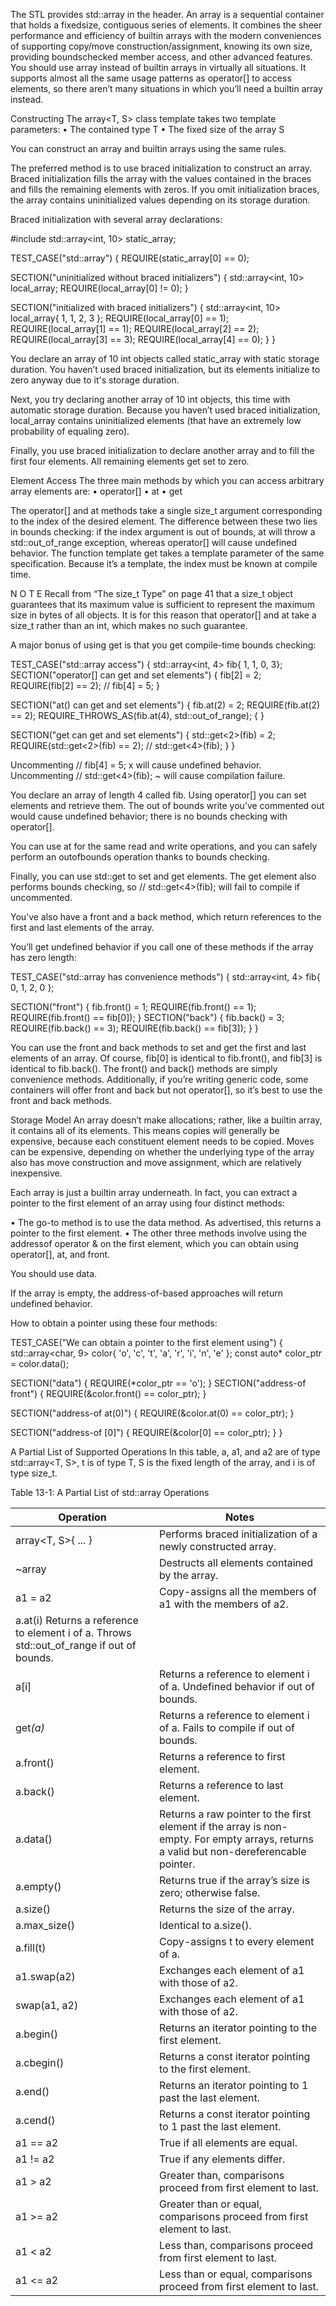 The STL provides std::array in the <array> header. An array is a sequential
container that holds a fixed­size, contiguous series of elements. It combines
the sheer performance and efficiency of built­in arrays with the modern
conveniences of supporting copy/move construction/assignment, knowing
its own size, providing bounds­checked member access, and other advanced
features.
You should use array instead of built­in arrays in virtually all situations.
It supports almost all the same usage patterns as operator[] to access elements, so there aren’t many situations in which you’ll need a built­in array
instead.






Constructing
The array<T, S> class template takes two template parameters:
•	 The contained type T
•	 The fixed size of the array S

You can construct an array and built­in arrays using the same rules.

The preferred method is to use braced initialization to construct an array. Braced initialization fills the array with the values contained in the braces and fills the remaining elements with zeros. If you omit initialization braces, the array contains uninitialized values depending on its storage duration.


Braced initialization with several array declarations:

#include <array>
std::array<int, 10> static_array;

TEST_CASE("std::array") {
  REQUIRE(static_array[0] == 0);

  SECTION("uninitialized without braced initializers") {
    std::array<int, 10> local_array;
    REQUIRE(local_array[0] != 0);
  }

  SECTION("initialized with braced initializers") {
    std::array<int, 10> local_array{ 1, 1, 2, 3 };
    REQUIRE(local_array[0] == 1);
    REQUIRE(local_array[1] == 1);
    REQUIRE(local_array[2] == 2);
    REQUIRE(local_array[3] == 3);
    REQUIRE(local_array[4] == 0);
  }
}

You declare an array of 10 int objects called static_array with static
storage duration. You haven’t used braced initialization, but its elements initialize to zero anyway due to it's storage duration.

Next, you try declaring another array of 10 int objects, this time with
automatic storage duration. Because you haven’t used braced initialization, local_array contains uninitialized elements (that have an extremely
low probability of equaling zero).

Finally, you use braced initialization to declare another array and to fill
the first four elements. All remaining elements get set to zero.

Element Access
The three main methods by which you can access arbitrary array elements are:
•	 operator[]
•	 at
•	 get

The operator[] and at methods take a single size_t argument corresponding to the index of the desired element. The difference between these two lies in bounds checking: if the index argument is out of bounds, at will
throw a std::out_of_range exception, whereas operator[] will cause undefined
behavior. The function template get takes a template parameter of the
same specification. Because it’s a template, the index must be known at
compile time.

N O T E
Recall from “The size_t Type” on page 41 that a size_t object guarantees that its maximum value is sufficient to represent the maximum size in bytes of all objects. It is for this reason that operator[] and at take a size_t rather than an int, which makes no such guarantee.


A major bonus of using get is that you get compile-­time bounds checking:

TEST_CASE("std::array access") {
  std::array<int, 4> fib{ 1, 1, 0, 3};
  SECTION("operator[] can get and set elements") {
    fib[2] = 2;
    REQUIRE(fib[2] == 2);
    // fib[4] = 5;
  }

  SECTION("at() can get and set elements") {
    fib.at(2) = 2;
    REQUIRE(fib.at(2) == 2);
    REQUIRE_THROWS_AS(fib.at(4), std::out_of_range); {
  }

  SECTION("get can get and set elements") {
    std::get<2>(fib) = 2;
    REQUIRE(std::get<2>(fib) == 2);
    // std::get<4>(fib);
  }
}

Uncommenting // fib[4] = 5; x will cause undefined behavior.
Uncommenting // std::get<4>(fib); ~ will cause compilation failure.

You declare an array of length 4 called fib. Using operator[] you can set elements and retrieve them. The out of bounds write you’ve commented out would cause undefined behavior; there is no bounds checking with operator[].

You can use at for the same read and write operations, and you can safely perform an out­of­bounds operation thanks to bounds checking.

Finally, you can use std::get to set and get elements. The get element also performs bounds checking, so // std::get<4>(fib); will fail to compile if uncommented.


You’ve also have a front and a back method, which return references to the first and last elements of the array.

You’ll get undefined behavior if you call one of these methods if the array has zero length:

TEST_CASE("std::array has convenience methods") {
  std::array<int, 4> fib{ 0, 1, 2, 0 };

  SECTION("front") {
    fib.front() = 1;
    REQUIRE(fib.front() == 1);
    REQUIRE(fib.front() == fib[0]);
  }
  SECTION("back") {
    fib.back() = 3;
    REQUIRE(fib.back() == 3);
    REQUIRE(fib.back() == fib[3]);
  }
}

You can use the front and back methods to set and get the first and last elements of an array. Of course, fib[0] is identical to
fib.front(), and fib[3] is identical to fib.back().
The front() and back() methods are simply convenience methods. Additionally, if you’re writing generic code, some containers will offer front and back but not
operator[], so it’s best to use the front and back methods.


Storage Model
An array doesn’t make allocations; rather, like a built­in array, it contains all of its elements. This means copies will generally be expensive, because each
constituent element needs to be copied. Moves can be expensive, depending on whether the underlying type of the array also has move construction and move assignment, which are relatively inexpensive.

Each array is just a built­in array underneath. In fact, you can extract a
pointer to the first element of an array using four distinct methods:

•	 The go-­to method is to use the data method. As advertised, this returns
a pointer to the first element.
•	 The other three methods involve using the address­of operator & on the first element, which you can obtain using operator[], at, and front.

You should use data.

If the array is empty, the address­-of-­based approaches will return undefined behavior.

How to obtain a pointer using these four methods:

TEST_CASE("We can obtain a pointer to the first element using") {
  std::array<char, 9> color{ 'o', 'c', 't', 'a', 'r', 'i', 'n', 'e' };
  const auto* color_ptr = color.data();

  SECTION("data") {
    REQUIRE(*color_ptr == 'o');
  }
  SECTION("address-of front") {
    REQUIRE(&color.front() == color_ptr);
  }

  SECTION("address-of at(0)") {
    REQUIRE(&color.at(0) == color_ptr);
  }

  SECTION("address-of [0]") {
    REQUIRE(&color[0] == color_ptr);
  }
}





A Partial List of Supported Operations
In this table, a, a1, and a2 are of type std::array<T, S>, t is of type T, S is the fixed length of the array, and i is of type size_t.

Table 13-1: A Partial List of std::array Operations

| Operation | Notes |
|-----------|-------|
| array<T, S>{ ... } | Performs braced initialization of a newly constructed array. |
| ~array | Destructs all elements contained by the array. |
| a1 = a2 | Copy-assigns all the members of a1 with the members of a2. |
| a.at(i)  Returns a reference to element i of a. Throws std::out_of_range if out of bounds. |
| a[i] | Returns a reference to element i of a. Undefined behavior if out of bounds. |
| get<i>(a) | Returns a reference to element i of a. Fails to compile if out of bounds. |
| a.front() | Returns a reference to first element. |
| a.back() | Returns a reference to last element. |
| a.data() | Returns a raw pointer to the first element if the array is non-empty. For empty arrays, returns a valid but non-dereferencable pointer. |
| a.empty() | Returns true if the array’s size is zero; otherwise false. |
| a.size() | Returns the size of the array. |
| a.max_size() | Identical to a.size(). |
| a.fill(t) | Copy-assigns t to every element of a. |
| a1.swap(a2) | Exchanges each element of a1 with those of a2. |
| swap(a1, a2) | Exchanges each element of a1 with those of a2. |
| a.begin() | Returns an iterator pointing to the first element. |
| a.cbegin() | Returns a const iterator pointing to the first element. |
| a.end() | Returns an iterator pointing to 1 past the last element. |
| a.cend() | Returns a const iterator pointing to 1 past the last element. |
| a1 == a2 | True if all elements are equal. |
| a1 != a2 | True if any elements differ. |
| a1 > a2 | Greater than, comparisons proceed from first element to last. |
| a1 >= a2 | Greater than or equal, comparisons proceed from first element to last. |
| a1 < a2 | Less than, comparisons proceed from first element to last. |
| a1 <= a2 | Less than or equal, comparisons proceed from first element to last.
